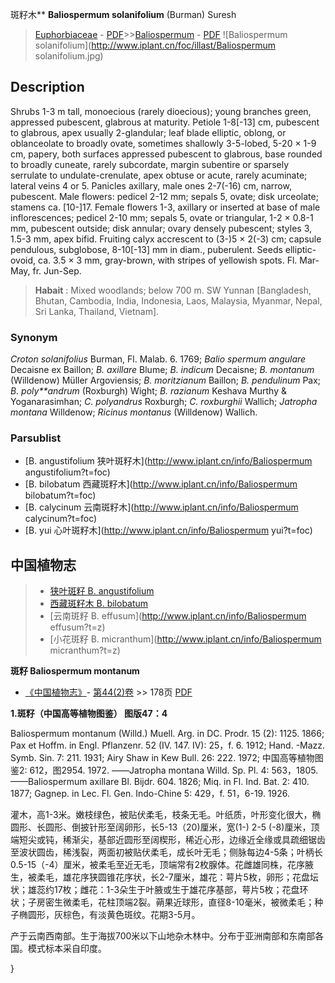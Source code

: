 斑籽木** **Baliospermum solanifolium** (Burman) Suresh

> [Euphorbiaceae](http://www.iplant.cn/info/Euphorbiaceae?t=foc) - [PDF](http://www.iplant.cn/foc/pdf/Euphorbiaceae.pdf)>>[Baliospermum](http://www.iplant.cn/info/Baliospermum?t=foc) - [PDF](http://www.iplant.cn/foc/pdf/Baliospermum.pdf)
![Baliospermum solanifolium](http://www.iplant.cn/foc/illast/Baliospermum solanifolium.jpg)

## Description

Shrubs 1-3 m tall, monoecious (rarely dioecious); young branches green, appressed pubescent, glabrous at maturity. Petiole 1-8[-13] cm, pubescent to glabrous, apex usually 2-glandular; leaf blade elliptic, oblong, or oblanceolate to broadly ovate, sometimes shallowly 3-5-lobed, 5-20 × 1-9 cm, papery, both surfaces appressed pubescent to glabrous, base rounded to broadly cuneate, rarely subcordate, margin subentire or sparsely serrulate to undulate-crenulate, apex obtuse or acute, rarely acuminate; lateral veins 4 or 5. Panicles axillary, male ones 2-7(-16) cm, narrow, pubescent. Male flowers: pedicel 2-12 mm; sepals 5, ovate; disk urceolate; stamens ca. [10-]17. Female flowers 1-3, axillary or inserted at base of male inflorescences; pedicel 2-10 mm; sepals 5, ovate or triangular, 1-2 × 0.8-1 mm, pubescent outside; disk annular; ovary densely pubescent; styles 3, 1.5-3 mm, apex bifid. Fruiting calyx accrescent to (3-)5 × 2(-3) cm; capsule pendulous, subglobose, 8-10[-13] mm in diam., puberulent. Seeds elliptic-ovoid, ca. 3.5 × 3 mm, gray-brown, with stripes of yellowish spots. Fl. Mar-May, fr. Jun-Sep.


> **Habait** : 
> Mixed woodlands; below 700 m. SW Yunnan [Bangladesh, Bhutan, Cambodia, India, Indonesia, Laos, Malaysia, Myanmar, Nepal, Sri Lanka, Thailand, Vietnam].

### Synonym
*Croton solanifolius* Burman, Fl. Malab. 6. 1769; *Balio spermum angulare* Decaisne ex Baillon; *B. axillare* Blume; *B. indicum* Decaisne; *B. montanum* (Willdenow) Müller Argoviensis; *B. moritzianum* Baillon; *B. pendulinum* Pax; *B. poly**andrum* (Roxburgh) Wight; *B. razianum* Keshava Murthy & Yoganarasimhan; *C. polyandrus* Roxburgh; *C. roxburghii* Wallich; *Jatropha montana* Willdenow; *Ricinus montanus* (Willdenow) Wallich.

### Parsublist

* [B.  angustifolium  狭叶斑籽木](http://www.iplant.cn/info/Baliospermum angustifolium?t=foc)
* [B.  bilobatum  西藏斑籽木](http://www.iplant.cn/info/Baliospermum bilobatum?t=foc)
* [B.  calycinum  云南斑籽木](http://www.iplant.cn/info/Baliospermum calycinum?t=foc)
* [B.  yui  心叶斑籽木](http://www.iplant.cn/info/Baliospermum yui?t=foc)


## 中国植物志

> * [狭叶斑籽  B.  angustifolium](Baliospermum-angustifolium-狭叶斑籽木.md)
> * [西藏斑籽木  B.  bilobatum](Baliospermum-bilobatum-西藏斑籽木.md)
> * [云南斑籽  B.  effusum](http://www.iplant.cn/info/Baliospermum effusum?t=z)
> * [小花斑籽  B.  micranthum](http://www.iplant.cn/info/Baliospermum micranthum?t=z)


**斑籽 Baliospermum montanum**

* [《中国植物志》](http://www.iplant.cn/frps)- [第44(2)卷](http://www.iplant.cn/frps/vol/44(2)) >> 178页 [PDF](http://www.iplant.cn/frps/pdf/44(2)/178.PDF)


**1.斑籽（中国高等植物图鉴） 图版47：4**

Baliospermum montanum (Willd.) Muell. Arg. in DC. Prodr. 15 (2): 1125. 1866; Pax et Hoffm. in Engl. Pflanzenr. 52 (IV. 147. IV): 25，f. 6. 1912; Hand. -Mazz. Symb. Sin. 7: 211. 1931; Airy Shaw in Kew Bull. 26: 222. 1972; 中国高等植物图鉴2: 612，图2954. 1972. ——Jatropha montana Willd. Sp. Pl. 4: 563，1805. ——Baliospermum axillare Bl. Bijdr. 604. 1826; Miq. in Fl. Ind. Bat. 2: 410. 1877; Gagnep. in Lec. Fl. Gen. Indo-Chine 5: 429，f. 51，6-19. 1926.

灌木，高1-3米。嫩枝绿色，被贴伏柔毛，枝条无毛。叶纸质，叶形变化很大，椭圆形、长圆形、倒披针形至阔卵形，长5-13（20)厘米，宽(1-) 2-5 (-8)厘米，顶 端短尖或钝，稀渐尖，基部近圆形至阔楔形，稀近心形，边缘近全缘或具疏细锯齿至波状圆齿，稀浅裂，两面初被贴伏柔毛，成长叶无毛；侧脉每边4-5条；叶柄长0.5-15（-4）厘米，被柔毛至近无毛，顶端常有2枚腺体。花雌雄同株，花序腋生，被柔毛，雄花序狭圆锥花序状，长2-7厘米，雄花：萼片5枚，卵形；花盘坛状；雄蕊约17枚；雌花：1-3朵生于叶腋或生于雄花序基部，萼片5枚；花盘环状；子房密生微柔毛，花柱顶端2裂。蒴果近球形，直径8-10毫米，被微柔毛；种子椭圆形，灰棕色，有淡黄色斑纹。花期3-5月。

产于云南西南部。生于海拔700米以下山地杂木林中。分布于亚洲南部和东南部各国。模式标本采自印度。

}